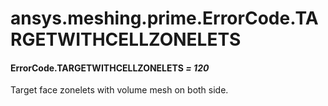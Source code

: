 <a id="ansys-meshing-prime-errorcode-targetwithcellzonelets"></a>

# ansys.meshing.prime.ErrorCode.TARGETWITHCELLZONELETS

<a id="ansys.meshing.prime.ErrorCode.TARGETWITHCELLZONELETS"></a>

#### ErrorCode.TARGETWITHCELLZONELETS *= 120*

Target face zonelets with volume mesh on both side.

<!-- !! processed by numpydoc !! -->
